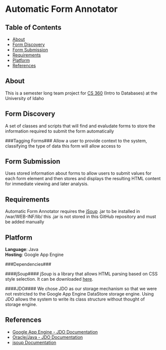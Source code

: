 Automatic Form Annotator
======================


Table of Contents
-----
- [About](#about)
- [Form Discovery](#form-discovery)
- [Form Submission](#form-submission)
- [Requirements](#requirements)
- [Platform](#platform)
- [References](#references)

About
-----
This is a semester long team project for [CS 360](http://wiki.cs.uidaho.edu/index.php/CS_360) (Intro to Databases) at the University of Idaho


Form Discovery
---
A set of classes and scripts that will find and evaludate forms to store the information required to submit the form automatically

###Tagging Forms###
Allow a user to provide context to the system, classifying the type of data this form will allow access to

Form Submission
----
Uses stored information about forms to allow users to submit values for each form element and then stores and displays
 the resulting HTML content for immediate viewing and later analysis.

Requirements
----
Automatic Form Annotator requires the [jSoup](http://jsoup.org/) .jar to be installed in /war/WEB-INF/lib/ this .jar is not stored in this GitHub repository and must be added manually

Platform
-----

<b>Language</b>: Java<br />
<b>Hosting</b>: Google App Engine

###Dependencies###

####jSoup####
jSoup is a library that allows HTML parsing based on CSS style selection. It can be downloaded [here](http://jsoup.org/).

####JDO####
We chose JDO as our storage mechanism so that we were not restricted to the Google App Engine DataStore storage engine.
Using JDO allows the system to write its class structure without thought of storage engine.

References
------
- [Google App Engine - JDO Documentation](https://developers.google.com/appengine/docs/java/datastore/jdo/creatinggettinganddeletingdata)
- [Oracle/Java - JDO Documentation](http://www.oracle.com/technetwork/java/index-jsp-135919.html)
- [jsoup Documentation](http://jsoup.org/apidocs/)